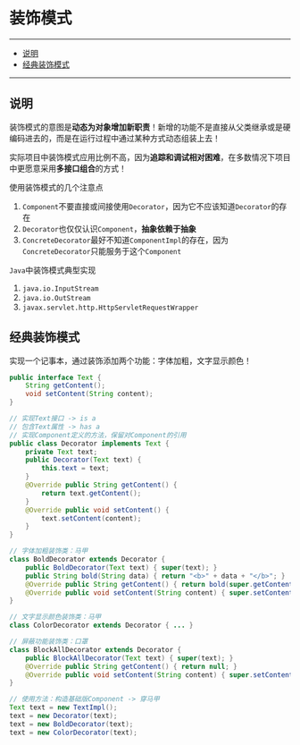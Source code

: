 # 装饰模式

---

- [说明](#说明)
- [经典装饰模式](#经典装饰模式)

---

## 说明

装饰模式的意图是**动态为对象增加新职责**！新增的功能不是直接从父类继承或是硬编码进去的，而是在运行过程中通过某种方式动态组装上去！

实际项目中装饰模式应用比例不高，因为**追踪和调试相对困难**，在多数情况下项目中更愿意采用**多接口组合**的方式！

使用装饰模式的几个注意点
1. `Component`不要直接或间接使用`Decorator`，因为它不应该知道`Decorator`的存在
2. `Decorator`也仅仅认识`Component`，**抽象依赖于抽象**
3. `ConcreteDecorator`最好不知道`ComponentImpl`的存在，因为`ConcreteDecorator`只能服务于这个`Component`

`Java`中装饰模式典型实现
1. `java.io.InputStream`
2. `java.io.OutStream`
3. `javax.servlet.http.HttpServletRequestWrapper`

## 经典装饰模式

实现一个记事本，通过装饰添加两个功能：字体加粗，文字显示颜色！

```Java
public interface Text {
	String getContent();
	void setContent(String content);
}
```

```Java
// 实现Text接口 -> is a
// 包含Text属性 -> has a
// 实现Component定义的方法，保留对Component的引用
public class Decorator implements Text {
	private Text text;
	public Decorator(Text text) {
		this.text = text;
	}
	@Override public String getContent() {
		return text.getContent();
	}
	@Override public void setContent() {
		text.setContent(content);
	}
}

// 字体加粗装饰类：马甲
class BoldDecorator extends Decorator {
	public BoldDecorator(Text text) { super(text); }
	public String bold(String data) { return "<b>" + data + "</b>"; }
	@Override public String getContent() { return bold(super.getContent()); }
	@Override public void setContent(String content) { super.setContent(content); }
}

// 文字显示颜色装饰类：马甲
class ColorDecorator extends Decorator { ... }

// 屏蔽功能装饰类：口罩
class BlockAllDecorator extends Decorator {
	public BlockAllDecorator(Text text) { super(text); }
	@Override public String getContent() { return null; }
	@Override public void setContent(String content) { super.setContent(content); }
}
```

```Java
// 使用方法：构造基础版Component -> 穿马甲
Text text = new TextImpl();
text = new Decorator(text);
text = new BoldDecorator(text);
text = new ColorDecorator(text);
```